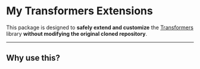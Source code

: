 # My Transformers Extensions

This package is designed to **safely extend and customize** the [Transformers](https://github.com/huggingface/transformers) library **without modifying the original cloned repository**.

---

## Why use this?

